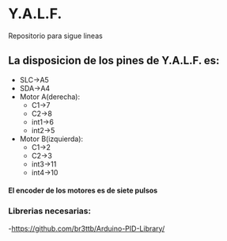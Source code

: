 # Y.A.L.F.
Repositorio para sigue lineas
## La disposicion de los pines de Y.A.L.F. es:
- SLC->A5
- SDA->A4
- Motor A(derecha):
  - C1->7
  - C2->8
  - int1->6
  - int2->5
- Motor B(izquierda):
  - C1->2
  - C2->3
  - int3->11
  - int4->10
  
#### El encoder de los motores es de siete pulsos

### Librerias necesarias:
  -https://github.com/br3ttb/Arduino-PID-Library/
